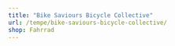 ```yaml
---
title: "Bike Saviours Bicycle Collective"
url: /tempe/bike-saviours-bicycle-collective/
shop: Fahrrad
---
```

